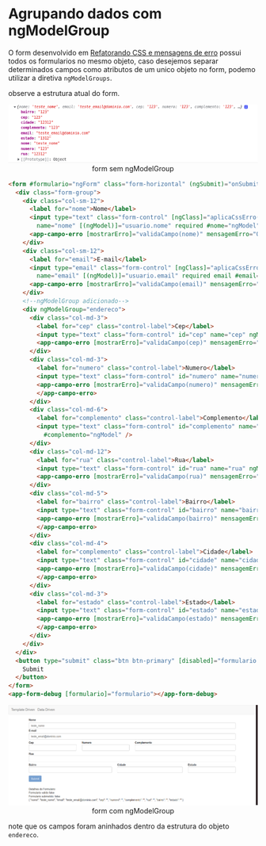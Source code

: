 # Agrupando dados com ngModelGroup

O form desenvolvido em [Refatorando CSS e mensagens de erro](./12-refatorando-css-e-mensagens-de-erro.md) possui todos os formularios no mesmo objeto, caso desejemos separar determinados campos como atributos de um unico objeto no form, podemo utilizar a diretiva `ngModelGroups`.

observe a estrutura atual do form.

<p align="center"> 
  <img src="img/form-sem-ng-model-gorup.png"><br>
    form sem ngModelGroup
</p>

```HTML
<form #formulario="ngForm" class="form-horizontal" (ngSubmit)="onSubmit(formulario)">
  <div class="form-group">
    <div class="col-sm-12">
      <label for="nome">Nome</label>
      <input type="text" class="form-control" [ngClass]="aplicaCssErro(nome)" id="nome" placeholder="Insira o nome"
        name="nome" [(ngModel)]="usuario.nome" required #nome="ngModel" />
      <app-campo-erro [mostrarErro]="validaCampo(nome)" mensagemErro="O campo nome e obrigatorio"></app-campo-erro>
    </div>
    <div class="col-sm-12">
      <label for="email">E-mail</label>
      <input type="email" class="form-control" [ngClass]="aplicaCssErro(email)" id="email" placeholder="Insira o e-mail"
        name="email" [(ngModel)]="usuario.email" required email #email="ngModel" />
      <app-campo-erro [mostrarErro]="validaCampo(email)" mensagemErro="O campo email e obrigatorio"></app-campo-erro>
    </div>
    <!--ngModelGroup adicionado-->
    <div ngModelGroup="endereco">
      <div class="col-md-3">
        <label for="cep" class="control-label">Cep</label>
        <input type="text" class="form-control" id="cep" name="cep" ngModel required #cep="ngModel" />
        <app-campo-erro [mostrarErro]="validaCampo(cep)" mensagemErro="O campo cep e obrigatorio"></app-campo-erro>
      </div>
      <div class="col-md-3">
        <label for="numero" class="control-label">Numero</label>
        <input type="text" class="form-control" id="numero" name="numero" ngModel required #numero="ngModel" />
        <app-campo-erro [mostrarErro]="validaCampo(numero)" mensagemErro="O campo numero e obrigatorio">
        </app-campo-erro>
      </div>
      <div class="col-md-6">
        <label for="complemento" class="control-label">Complemento</label>
        <input type="text" class="form-control" id="complemento" name="complemento" ngModel
          #complemento="ngModel" />
      </div>
      <div class="col-md-12">
        <label for="rua" class="control-label">Rua</label>
        <input type="text" class="form-control" id="rua" name="rua" ngModel required #rua="ngModel" />
        <app-campo-erro [mostrarErro]="validaCampo(rua)" mensagemErro="O campo rua e obrigatorio"></app-campo-erro>
      </div>
      <div class="col-md-5">
        <label for="bairro" class="control-label">Bairro</label>
        <input type="text" class="form-control" id="bairro" name="bairro" ngModel required #bairro="ngModel" />
        <app-campo-erro [mostrarErro]="validaCampo(bairro)" mensagemErro="O campo bairro e obrigatorio">
        </app-campo-erro>
      </div>
      <div class="col-md-4">
        <label for="complemento" class="control-label">Cidade</label>
        <input type="text" class="form-control" id="cidade" name="cidade" ngModel required #cidade="ngModel" />
        <app-campo-erro [mostrarErro]="validaCampo(cidade)" mensagemErro="O campo cidade e obrigatorio">
        </app-campo-erro>
      </div>
      <div class="col-md-3">
        <label for="estado" class="control-label">Estado</label>
        <input type="text" class="form-control" id="estado" name="estado" ngModel required #estado="ngModel" />
        <app-campo-erro [mostrarErro]="validaCampo(estado)" mensagemErro="O campo estado e obrigatorio">
        </app-campo-erro>
      </div>
    </div>
  </div>
  <button type="submit" class="btn btn-primary" [disabled]="formulario.invalid">
    Submit
  </button>
</form>
<app-form-debug [formulario]="formulario"></app-form-debug>

```

<p align="center"> 
  <img src="img/adicionando-campos-endereco-ao-form.png"><br>
    form com ngModelGroup
</p>

note que os campos foram aninhados dentro da estrutura do objeto `endereco`.
